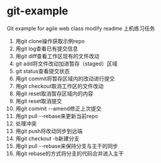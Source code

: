 # git-example
Git example for agile web class
modify readme
上机练习任务

1. 用git clone操作获取示例repo
2. 用git log查看已有提交信息
3. 用git diff查看工作区现有的文件改动
4. git add将文件改动加进暂存（staged）区域
5. git status查看提交状态
6. 用git commit将暂存区域内的改动进行提交
7. 用git checkout取消工作区的文件改动
8. 用git reset取消暂存区域内的内容
9. 用git reset取消提交
10. 用git commit --amend修正上次提交
11. 用git pull --rebase来更新当前repo
12. 处理冲突
13. 用git push将改动同步到远端
14. 用git checkout -b新建分支
15. 用git pull --rebase来保持分支与主干的同步
16. 用git rebase的方式将分支的代码合并进入主干
